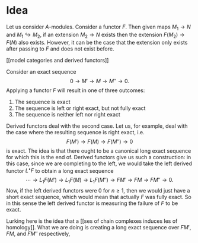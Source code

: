 # Idea
Let us consider $A$-modules. Consider a functor $F$. Then given maps $M_1\to N$ and $M_1\hookrightarrow M_2$, if an extension $M_2\to N$ exists then the extension $F(M_2)\to F(N)$ also exists. However, it can be the case that the extension only exists after passing to $F$ and does not exist before.

[[model categories and derived functors]]

Consider an exact sequence $$0\to M'\to M\to M''\to 0.$$ Applying a functor $F$ will result in one of three outcomes:
1. The sequence is exact
2. The sequence is left or right exact, but not fully exact
3. The sequence is neither left nor right exact

Derived functors deal with the second case. Let us, for example, deal with the case where the resulting sequence is right exact, i.e. $$F(M')\to F(M)\to F(M'')\to 0$$ is exact. The idea is that there ought to be a canonical long exact sequence for which this is the end of. Derived functors give us such a construction: in this case, since we are completing to the left, we would take the left derived functor $L^\bullet F$ to obtain a long exact sequence $$\cdots\to L_1F(M')\to L_1F(M)\to L_1F(M'')\to FM'\to FM\to FM''\to 0.$$ Now, if the left derived functors were 0 for $n\geq 1$, then we would just have a short exact sequence, which would mean that actually $F$ was fully exact. So in this sense the left derived functor is measuring the failure of $F$ to be exact.

Lurking here is the idea that a [[ses of chain complexes induces les of homology]]. What we are doing is creating a long exact sequence over $FM'$, $FM$, and $FM''$ respectively, 